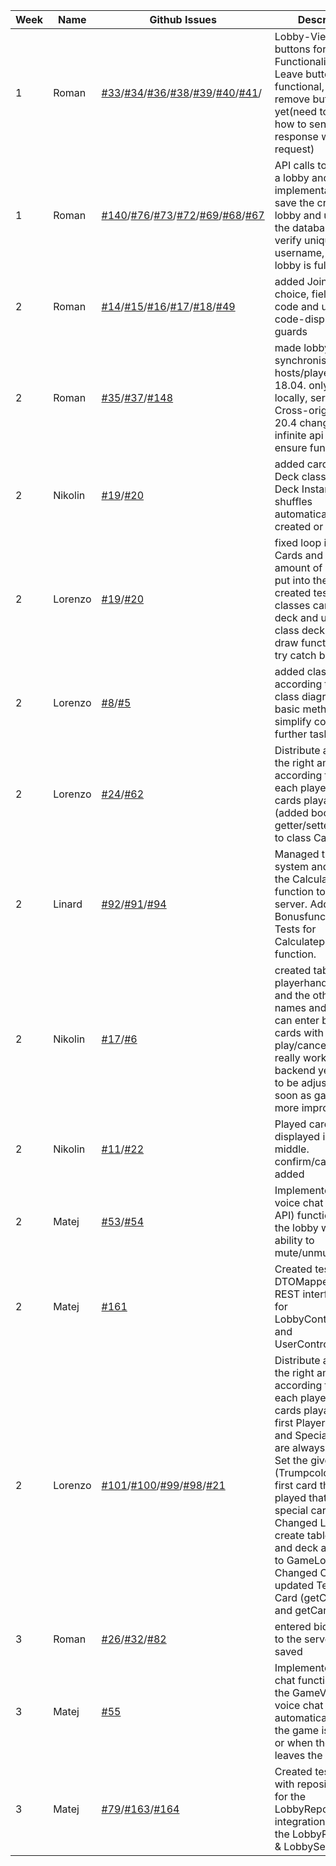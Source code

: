 | **Week** | **Name** | **Github Issues**                                                                                                                                                                                                                                                                                                                                                                   | **Description**                                                                                                                                                                                                                                                                                                                                                                                                     |
|----------|----------|-------------------------------------------------------------------------------------------------------------------------------------------------------------------------------------------------------------------------------------------------------------------------------------------------------------------------------------------------------------------------------------|---------------------------------------------------------------------------------------------------------------------------------------------------------------------------------------------------------------------------------------------------------------------------------------------------------------------------------------------------------------------------------------------------------------------|
| 1        | Roman    | [#33](../../../sopra-fs23-group-06-client/issues/33)/[#34](../../../sopra-fs23-group-06-client/issues/34)/[#36](../../../sopra-fs23-group-06-client/issues/36)/[#38](../../../sopra-fs23-group-06-client/issues/38)/[#39](../../../sopra-fs23-group-06-client/issues/39)/[#40](../../../sopra-fs23-group-06-client/issues/40)/[#41](../../../sopra-fs23-group-06-client/issues/41)/ | Lobby-View and buttons for Lobby-Functionality. Lobby Leave button functional, player remove button not yet(need to figure out how to send server response without a request)                                                                                                                                                                                                                                       |
| 1        | Roman    | [#140](../..//issues/140)/[#76](../..//issues/76)/[#73](../..//issues/73)/[#72](../..//issues/72)/[#69](../..//issues/69)/[#68](../..//issues/68)/[#67](../..//issues/67)                                                                                                                                                                                                           | API calls to host/join a lobby and implementation to save the created lobby and users to the database, calls to verify uniqueness of username, verify if lobby is full                                                                                                                                                                                                                                              |
| 2        | Roman    | [#14](../../../sopra-fs23-group-06-client/issues/14)/[#15](../../../sopra-fs23-group-06-client/issues/15)/[#16](../../../sopra-fs23-group-06-client/issues/16)/[#17](../../../sopra-fs23-group-06-client/issues/17)/[#18](../../../sopra-fs23-group-06-client/issues/18)/[#49](../../../sopra-fs23-group-06-client/issues/49)                                                       | added Join/Host choice, fields to enter code and username, code-display, Url guards                                                                                                                                                                                                                                                                                                                                 |
| 2        | Roman    | [#35](../../../sopra-fs23-group-06-client/issues/35)/[#37](../../../sopra-fs23-group-06-client/issues/37)/[#148](../../../sopra-fs23-group-06-server/issues/148)                                                                                                                                                                                                                    | made lobby synchronised over hosts/players. as of 18.04. only works locally, server has Cross-origin issue, 20.4 changed to infinite api calls to ensure functionality                                                                                                                                                                                                                                              |
| 2        | Nikolin  | [#19](../../../sopra-fs23-group-06-server/issues/19)/[#20](../../../sopra-fs23-group-06-server/issues/20)                                                                                                                                                                                                                                                                           | added cards and Deck class, only one Deck Instance exists, shuffles automatically when created or refilled                                                                                                                                                                                                                                                                                                          |
| 2        | Lorenzo  | [#19](../../../sopra-fs23-group-06-server/issues/19)/[#20](../../../sopra-fs23-group-06-server/issues/20)                                                                                                                                                                                                                                                                           | fixed loop in class Cards and fixed right amount of cards to put into the deck & created tests for classes card and deck and updated class deck at the draw function with a try catch block                                                                                                                                                                                                                         |
| 2        | Lorenzo  | [#8](../../../sopra-fs23-group-06-server/issues/8)/[#5](../../../sopra-fs23-group-06-server/issues/5)                                                                                                                                                                                                                                                                               | added classes according to the class diagram with basic methods to simplify completing further tasks                                                                                                                                                                                                                                                                                                                |
| 2        | Lorenzo  | [#24](../../../sopra-fs23-group-06-server/issues/24)/[#62](../../../sopra-fs23-group-06-server/issues/62)                                                                                                                                                                                                                                                                           | Distribute all cards in the right amount according to round to each player. Make cards playable (added boolean and getter/setter methods to class Card                                                                                                                                                                                                                                                              |
| 2        | Linard   | [#92](../../../sopra-fs23-group-06-server/issues/92)/[#91](../../../sopra-fs23-group-06-server/issues/91)/[#94](../../../sopra-fs23-group-06-server/issues/94)                                                                                                                                                                                                                      | Managed the bid system and added the CalculatePoints function to the server. Added the Bonusfunction and Tests for Calculatepoints function.                                                                                                                                                                                                                                                                        |
| 2        | Nikolin  | [#17](../../../sopra-fs23-group-06-server/issues/17)/[#6](../../../sopra-fs23-group-06-client/issues/6)                                                                                                                                                                                                                                                                             | created table, playerhand is shown and the other players names and bids. user can enter bids, select cards with buttons play/cancel. Doesn't really work with backend yet. Needs to be adjusted as soon as gamelogic is more improved.                                                                                                                                                                              |
| 2        | Nikolin  | [#11](../../../sopra-fs23-group-06-client/issues/11)/[#22](../../../sopra-fs23-group-06-client/issues/22)                                                                                                                                                                                                                                                                           | Played cards get displayed in the middle. confirm/cancel field added                                                                                                                                                                                                                                                                                                                                                |
| 2        | Matej    | [#53](../../../sopra-fs23-group-06-client/issues/53)/[#54](../../../sopra-fs23-group-06-client/issues/54)                                                                                                                                                                                                                                                                           | Implemented the voice chat (external API) functionality in the lobby with the ability to mute/unmute oneself                                                                                                                                                                                                                                                                                                        |
| 2        | Matej    | [#161](../../../sopra-fs23-group-06-server/issues/161)                                                                                                                                                                                                                                                                                                                              | Created tests for DTOMapper. Created REST interface tests for LobbyController.class and UserController.class.                                                                                                                                                                                                                                                                                                       |
| 2        | Lorenzo  | [#101](../../../sopra-fs23-group-06-server/issues/101)/[#100](../../../sopra-fs23-group-06-server/issues/100)/[#99](../../../sopra-fs23-group-06-server/issues/99)/[#98](../../../sopra-fs23-group-06-server/issues/98)/[#21](../../../sopra-fs23-group-06-server/issues/21)                                                                                                        | Distribute all cards in the right amount according to round to each player. Make all cards playable for the first Player. Trump and Special Cards are always playable. Set the given suit (Trumpcolour) to the first card that got played that isn't a special card. Changed Lobby to create table, round and deck and pass it to GameLogic. Changed Card and updated Tests for Card (getCardColor and getCardRank) |
| 3        | Roman    | [#26](../../../sopra-fs23-group-06-server/issues/26)/[#32](../../../sopra-fs23-group-06-server/issues/32)/[#82](../../../sopra-fs23-group-06-server/issues/82)                                                                                                                                                                                                                      | entered bids get sent to the server and saved                                                                                                                                                                                                                                                                                                                                                                       |
| 3        | Matej    | [#55](../../../sopra-fs23-group-06-client/issues/55)                                                                                                                                                                                                                      | Implemented voice chat functionality in the GameView. The voice chat ends automatically once the game is finished or when the player leaves the game  |
| 3        | Matej    | [#79](../../../sopra-fs23-group-06-server/issues/79)/[#163](../../../sopra-fs23-group-06-server/issues/163)/[#164](../../../sopra-fs23-group-06-server/issues/164)                                                                                                                                                                                                                      |  Created test suite with repository tests for the LobbyRepository and integration tests for the LobbyRepository & LobbyService.                                                                                                                                                                                                                                                                                                                                                                       |
